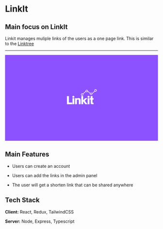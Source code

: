 # LinkIt

## Main focus on LinkIt

Linkit manages muliple links of the users as a one page link. This is similar to the
[Linktree](https://linktr.ee)

---

![App logo](https://raw.githubusercontent.com/tejaswankalluri/LinkIt-Backend/main/docs/logos/desktop.svg)

## Main Features

-   Users can create an account

-   Users can add the links in the admin panel

-   The user will get a shorten link that can be shared anywhere

## Tech Stack

**Client:** React, Redux, TailwindCSS

**Server:** Node, Express, Typescript
